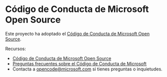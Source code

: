 # Código de Conducta de Microsoft Open Source

Este proyecto ha adoptado el [Código de Conducta de Microsoft Open Source](https://opensource.microsoft.com/codeofconduct/).

Recursos:

- [Código de Conducta de Microsoft Open Source](https://opensource.microsoft.com/codeofconduct/)
- [Preguntas frecuentes sobre el Código de Conducta de Microsoft](https://opensource.microsoft.com/codeofconduct/faq/)
- Contacta a [opencode@microsoft.com](mailto:opencode@microsoft.com) si tienes preguntas o inquietudes.
